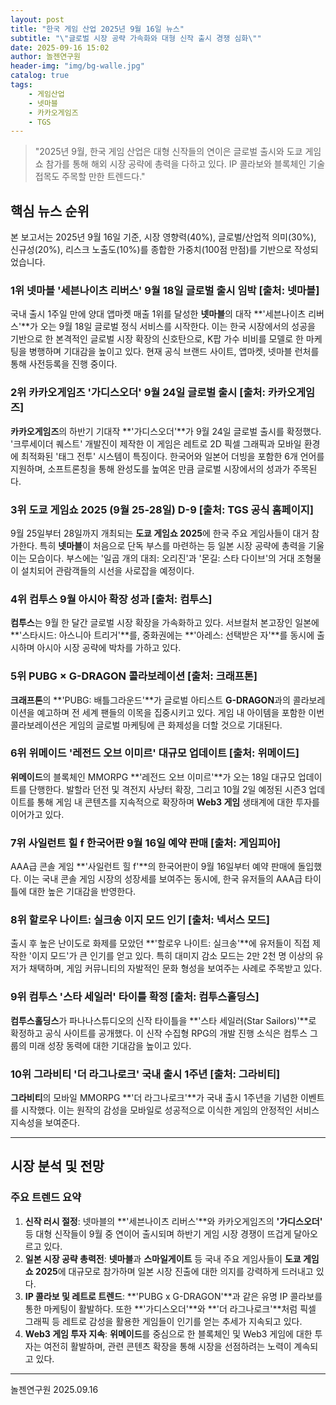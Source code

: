```yaml
---
layout: post
title: "한국 게임 산업 2025년 9월 16일 뉴스"
subtitle: "\"글로벌 시장 공략 가속화와 대형 신작 출시 경쟁 심화\""
date: 2025-09-16 15:02
author: 놀젠연구원
header-img: "img/bg-walle.jpg"
catalog: true
tags:
    - 게임산업
    - 넷마블
    - 카카오게임즈
    - TGS
---
```


> "2025년 9월, 한국 게임 산업은 대형 신작들의 연이은 글로벌 출시와 도쿄 게임쇼 참가를 통해 해외 시장 공략에 총력을 다하고 있다. IP 콜라보와 블록체인 기술 접목도 주목할 만한 트렌드다."

## 핵심 뉴스 순위

본 보고서는 2025년 9월 16일 기준, 시장 영향력(40%), 글로벌/산업적 의미(30%), 신규성(20%), 리스크 노출도(10%)를 종합한 가중치(100점 만점)를 기반으로 작성되었습니다.

### **1위** 넷마블 '세븐나이츠 리버스' 9월 18일 글로벌 출시 임박 [출처: 넷마블]

국내 출시 1주일 만에 양대 앱마켓 매출 1위를 달성한 **넷마블**의 대작 **'세븐나이츠 리버스'**가 오는 9월 18일 글로벌 정식 서비스를 시작한다. 이는 한국 시장에서의 성공을 기반으로 한 본격적인 글로벌 시장 확장의 신호탄으로, K팝 가수 비비를 모델로 한 마케팅을 병행하며 기대감을 높이고 있다. 현재 공식 브랜드 사이트, 앱마켓, 넷마블 런처를 통해 사전등록을 진행 중이다.

### **2위** 카카오게임즈 '가디스오더' 9월 24일 글로벌 출시 [출처: 카카오게임즈]

**카카오게임즈**의 하반기 기대작 **'가디스오더'**가 9월 24일 글로벌 출시를 확정했다. '크루세이더 퀘스트' 개발진이 제작한 이 게임은 레트로 2D 픽셀 그래픽과 모바일 환경에 최적화된 '태그 전투' 시스템이 특징이다. 한국어와 일본어 더빙을 포함한 6개 언어를 지원하며, 소프트론칭을 통해 완성도를 높여온 만큼 글로벌 시장에서의 성과가 주목된다.

### **3위** 도쿄 게임쇼 2025 (9월 25-28일) D-9 [출처: TGS 공식 홈페이지]

9월 25일부터 28일까지 개최되는 **도쿄 게임쇼 2025**에 한국 주요 게임사들이 대거 참가한다. 특히 **넷마블**이 처음으로 단독 부스를 마련하는 등 일본 시장 공략에 총력을 기울이는 모습이다. 부스에는 '일곱 개의 대죄: 오리진'과 '몬길: 스타 다이브'의 거대 조형물이 설치되어 관람객들의 시선을 사로잡을 예정이다.

### **4위** 컴투스 9월 아시아 확장 성과 [출처: 컴투스]

**컴투스**는 9월 한 달간 글로벌 시장 확장을 가속화하고 있다. 서브컬처 본고장인 일본에 **'스타시드: 아스니아 트리거'**를, 중화권에는 **'아레스: 선택받은 자'**를 동시에 출시하며 아시아 시장 공략에 박차를 가하고 있다.

### **5위** PUBG × G-DRAGON 콜라보레이션 [출처: 크래프톤]

**크래프톤**의 **'PUBG: 배틀그라운드'**가 글로벌 아티스트 **G-DRAGON**과의 콜라보레이션을 예고하며 전 세계 팬들의 이목을 집중시키고 있다. 게임 내 아이템을 포함한 이번 콜라보레이션은 게임의 글로벌 마케팅에 큰 화제성을 더할 것으로 기대된다.

### **6위** 위메이드 '레전드 오브 이미르' 대규모 업데이트 [출처: 위메이드]

**위메이드**의 블록체인 MMORPG **'레전드 오브 이미르'**가 오는 18일 대규모 업데이트를 단행한다. 발할라 던전 및 격전지 사냥터 확장, 그리고 10월 2일 예정된 시즌3 업데이트를 통해 게임 내 콘텐츠를 지속적으로 확장하며 **Web3 게임** 생태계에 대한 투자를 이어가고 있다.

### **7위** 사일런트 힐 f 한국어판 9월 16일 예약 판매 [출처: 게임피아]

AAA급 콘솔 게임 **'사일런트 힐 f'**의 한국어판이 9월 16일부터 예약 판매에 돌입했다. 이는 국내 콘솔 게임 시장의 성장세를 보여주는 동시에, 한국 유저들의 AAA급 타이틀에 대한 높은 기대감을 반영한다.

### **8위** 할로우 나이트: 실크송 이지 모드 인기 [출처: 넥서스 모드]

출시 후 높은 난이도로 화제를 모았던 **'할로우 나이트: 실크송'**에 유저들이 직접 제작한 '이지 모드'가 큰 인기를 얻고 있다. 특히 대미지 감소 모드는 2만 2천 명 이상의 유저가 채택하며, 게임 커뮤니티의 자발적인 문화 형성을 보여주는 사례로 주목받고 있다.

### **9위** 컴투스 '스타 세일러' 타이틀 확정 [출처: 컴투스홀딩스]

**컴투스홀딩스**가 파나나스튜디오의 신작 타이틀을 **'스타 세일러(Star Sailors)'**로 확정하고 공식 사이트를 공개했다. 이 신작 수집형 RPG의 개발 진행 소식은 컴투스 그룹의 미래 성장 동력에 대한 기대감을 높이고 있다.

### **10위** 그라비티 '더 라그나로크' 국내 출시 1주년 [출처: 그라비티]

**그라비티**의 모바일 MMORPG **'더 라그나로크'**가 국내 출시 1주년을 기념한 이벤트를 시작했다. 이는 원작의 감성을 모바일로 성공적으로 이식한 게임의 안정적인 서비스 지속성을 보여준다.

---

## 시장 분석 및 전망

### 주요 트렌드 요약

1.  **신작 러시 절정**: 넷마블의 **'세븐나이츠 리버스'**와 카카오게임즈의 **'가디스오더'** 등 대형 신작들이 9월 중 연이어 출시되며 하반기 게임 시장 경쟁이 뜨겁게 달아오르고 있다.
2.  **일본 시장 공략 총력전**: **넷마블**과 **스마일게이트** 등 국내 주요 게임사들이 **도쿄 게임쇼 2025**에 대규모로 참가하며 일본 시장 진출에 대한 의지를 강력하게 드러내고 있다.
3.  **IP 콜라보 및 레트로 트렌드**: **'PUBG x G-DRAGON'**과 같은 유명 IP 콜라보를 통한 마케팅이 활발하다. 또한 **'가디스오더'**와 **'더 라그나로크'**처럼 픽셀 그래픽 등 레트로 감성을 활용한 게임들이 인기를 얻는 추세가 지속되고 있다.
4.  **Web3 게임 투자 지속**: **위메이드**를 중심으로 한 블록체인 및 Web3 게임에 대한 투자는 여전히 활발하며, 관련 콘텐츠 확장을 통해 시장을 선점하려는 노력이 계속되고 있다.

---
놀젠연구원 2025.09.16
